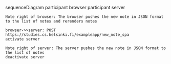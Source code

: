 sequenceDiagram
    participant browser
    participant server

    Note right of browser: The browser pushes the new note in JSON format to the list of notes and rerenders notes

    browser->>server: POST https://studies.cs.helsinki.fi/exampleapp/new_note_spa
    activate server
    
    Note right of server: The server pushes the new note in JSON format to the list of notes
    deactivate server

